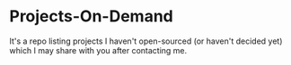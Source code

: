 # Projects-On-Demand
It's a repo listing projects I haven't open-sourced (or haven't decided yet) which I may share with you after contacting me.
